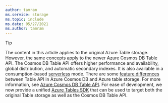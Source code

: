 ```yaml
---
author: tamram
ms.service: storage
ms.topic: include
ms.date: 05/27/2021
ms.author: tamram
---
```


> [!TIP]
> The content in this article applies to the original Azure Table storage. However, the same concepts apply to the newer Azure Cosmos DB Table API. The Cosmos DB Table API offers higher performance and availability, global distribution, and automatic secondary indexes. It is also available in a consumption-based [serverless](../articles/cosmos-db/serverless.md) mode. There are some [feature differences](../articles/cosmos-db/table-storage-how-to-use-java.md
) between Table API in Azure Cosmos DB and Azure table storage. For more information, see [Azure Cosmos DB Table API](../articles/cosmos-db/table-introduction.md). For ease of development, we now provide a unified [Azure Tables SDK](https://devblogs.microsoft.com/azure-sdk/announcing-the-new-azure-data-tables-libraries/) that can be used to target both the original Table storage as well as the Cosmos DB Table API. 
